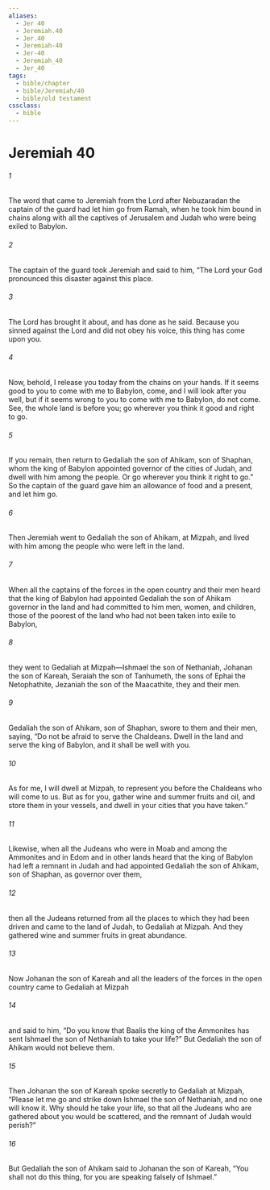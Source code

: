 ```yaml
---
aliases:
  - Jer 40
  - Jeremiah.40
  - Jer.40
  - Jeremiah-40
  - Jer-40
  - Jeremiah_40
  - Jer_40
tags:
  - bible/chapter
  - bible/Jeremiah/40
  - bible/old testament
cssclass:
  - bible
---
```


# Jeremiah 40

###### 1
The word that came to Jeremiah from the Lord after Nebuzaradan the captain of the guard had let him go from Ramah, when he took him bound in chains along with all the captives of Jerusalem and Judah who were being exiled to Babylon.
###### 2
The captain of the guard took Jeremiah and said to him, “The Lord your God pronounced this disaster against this place.
###### 3
The Lord has brought it about, and has done as he said. Because you sinned against the Lord and did not obey his voice, this thing has come upon you.
###### 4
Now, behold, I release you today from the chains on your hands. If it seems good to you to come with me to Babylon, come, and I will look after you well, but if it seems wrong to you to come with me to Babylon, do not come. See, the whole land is before you; go wherever you think it good and right to go.
###### 5
If you remain, then return to Gedaliah the son of Ahikam, son of Shaphan, whom the king of Babylon appointed governor of the cities of Judah, and dwell with him among the people. Or go wherever you think it right to go.” So the captain of the guard gave him an allowance of food and a present, and let him go.
###### 6
Then Jeremiah went to Gedaliah the son of Ahikam, at Mizpah, and lived with him among the people who were left in the land.
###### 7
When all the captains of the forces in the open country and their men heard that the king of Babylon had appointed Gedaliah the son of Ahikam governor in the land and had committed to him men, women, and children, those of the poorest of the land who had not been taken into exile to Babylon,
###### 8
they went to Gedaliah at Mizpah—Ishmael the son of Nethaniah, Johanan the son of Kareah, Seraiah the son of Tanhumeth, the sons of Ephai the Netophathite, Jezaniah the son of the Maacathite, they and their men.
###### 9
Gedaliah the son of Ahikam, son of Shaphan, swore to them and their men, saying, “Do not be afraid to serve the Chaldeans. Dwell in the land and serve the king of Babylon, and it shall be well with you.
###### 10
As for me, I will dwell at Mizpah, to represent you before the Chaldeans who will come to us. But as for you, gather wine and summer fruits and oil, and store them in your vessels, and dwell in your cities that you have taken.”
###### 11
Likewise, when all the Judeans who were in Moab and among the Ammonites and in Edom and in other lands heard that the king of Babylon had left a remnant in Judah and had appointed Gedaliah the son of Ahikam, son of Shaphan, as governor over them,
###### 12
then all the Judeans returned from all the places to which they had been driven and came to the land of Judah, to Gedaliah at Mizpah. And they gathered wine and summer fruits in great abundance.
###### 13
Now Johanan the son of Kareah and all the leaders of the forces in the open country came to Gedaliah at Mizpah
###### 14
and said to him, “Do you know that Baalis the king of the Ammonites has sent Ishmael the son of Nethaniah to take your life?” But Gedaliah the son of Ahikam would not believe them.
###### 15
Then Johanan the son of Kareah spoke secretly to Gedaliah at Mizpah, “Please let me go and strike down Ishmael the son of Nethaniah, and no one will know it. Why should he take your life, so that all the Judeans who are gathered about you would be scattered, and the remnant of Judah would perish?”
###### 16
But Gedaliah the son of Ahikam said to Johanan the son of Kareah, “You shall not do this thing, for you are speaking falsely of Ishmael.”



